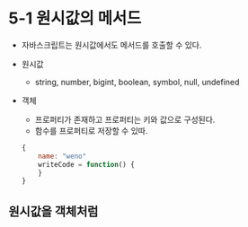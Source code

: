 # 5-1 원시값의 메서드
- 자바스크립트는 원시값에서도 메서드를 호출할 수 있다.
- 원시값
    - string, number, bigint, boolean, symbol, null, undefined
    
- 객체
    - 프로퍼티가 존재하고 프로퍼티는 키와 값으로 구성된다.
    - 함수를 프로퍼티로 저장할 수 있따.
    ```javascript
  {
        name: "weno"
        writeCode = function() {
        }         
   }
    ```
  
## 원시값을 객체처럼
